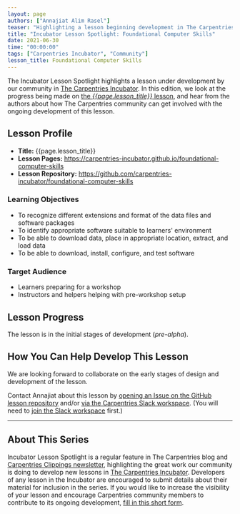 ```yaml
---
layout: page
authors: ["Annajiat Alim Rasel"]
teaser: "Highlighting a lesson beginning development in The Carpentries Incubator, Foundational Computer Skills."
title: "Incubator Lesson Spotlight: Foundational Computer Skills"
date: 2021-06-30
time: "00:00:00"
tags: ["Carpentries Incubator", "Community"]
lesson_title: Foundational Computer Skills
---
```


The Incubator Lesson Spotlight highlights a lesson under development by our community in [The Carpentries Incubator][incubator]. In this edition, we look at the progress being made on [the _{{page.lesson_title}}_ lesson][lesson-pages], and hear from the authors about how The Carpentries community can get involved with the ongoing development of this lesson.

## Lesson Profile

* **Title:** {{page.lesson_title}}
* **Lesson Pages:** https://carpentries-incubator.github.io/foundational-computer-skills
* **Lesson Repository:** https://github.com/carpentries-incubator/foundational-computer-skills

### Learning Objectives

* To recognize different extensions and format of the data files and software packages
* To identify appropriate software suitable to learners' environment
* To be able to download data, place in appropriate location, extract, and load data
* To be able to download, install, configure, and test software

### Target Audience

* Learners preparing for a workshop
* Instructors and helpers helping with pre-workshop setup

## Lesson Progress

The lesson is in the initial stages of development (_pre-alpha_).

## How You Can Help Develop This Lesson

We are looking forward to collaborate on the early stages of design and development of the lesson.

Contact Annajiat about this lesson by [opening an Issue on the GitHub lesson repository](https://github.com/carpentries-incubator/foundational-computer-skills/issues) and/or [via the Carpentries Slack workspace](https://app.slack.com/client/T03LE485Y/C0241FK7L11). (You will need to [join the Slack workspace](https://swc-slack-invite.herokuapp.com/) first.)

------

## About This Series

Incubator Lesson Spotlight is a regular feature in The Carpentries blog and [Carpentries Clippings newsletter][newsletter], highlighting the great work our community is doing to develop new lessons in [The Carpentries Incubator][incubator]. Developers of any lesson in the Incubator are encouraged to submit details about their material for inclusion in the series. If you would like to increase the visibility of your lesson and encourage Carpentries community members to contribute to its ongoing development, [fill in this short form][ils-form].

<!-- link references -->
[ils-form]: https://forms.gle/cCuLATAEomfdFejs9
[incubator]: https://github.com/carpentries-incubator/
[lesson-pages]: <lesson URL from form>
[newsletter]: https://carpentries.org/newsletter/
